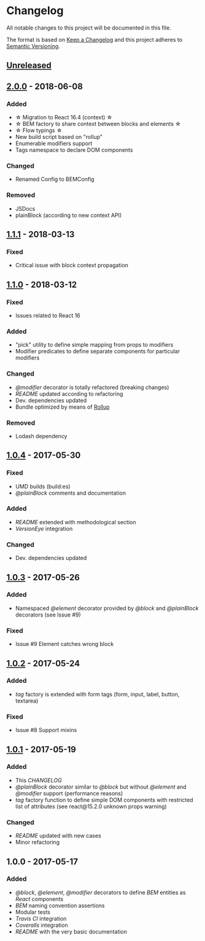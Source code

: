 # Changelog
All notable changes to this project will be documented in this file.

The format is based on [Keep a Changelog](http://keepachangelog.com/)
and this project adheres to [Semantic Versioning](http://semver.org/).

## [Unreleased]

## [2.0.0] - 2018-06-08

### Added

- ☆ Migration to React 16.4 (context) ☆
- ☆ BEM factory to share context between blocks and elements ☆
- ☆ Flow typings ☆
- New build script based on "rollup"
- Enumerable modifiers support
- Tags namespace to declare DOM components

### Changed

- Renamed Config to BEMConfig

### Removed

- JSDocs
- plainBlock (according to new context API)

## [1.1.1] - 2018-03-13

### Fixed

- Critical issue with block context propagation

## [1.1.0] - 2018-03-12

### Fixed

- Issues related to React 16

### Added

- "pick" utility to define simple mapping from props to modifiers
- Modifier predicates to define separate components for particular modifiers

### Changed

- *\@modifier* decorator is totally refactored (breaking changes)
- *README* updated according to refactoring
- Dev. dependencies updated
- Bundle optimized by means of [Rollup](https://github.com/rollup/rollup)

### Removed

- Lodash dependency

## [1.0.4] - 2017-05-30

### Fixed

- UMD builds (build:es)
- *\@plainBlock* comments and documentation

### Added

- *README* extended with methodological section
- *VersionEye* integration

### Changed

- Dev. dependencies updated

## [1.0.3] - 2017-05-26

### Added

- Namespaced *\@element* decorator provided by *\@block* and *\@plainBlock* decorators (see Issue \#9)

### Fixed

- Issue \#9 Element catches wrong block

## [1.0.2] - 2017-05-24

### Added

- *tag* factory is extended with form tags (form, input, label, button, textarea)

### Fixed

- Issue \#8 Support mixins

## [1.0.1] - 2017-05-19

### Added

- This *CHANGELOG*
- *\@plainBlock* decorator similar to *\@block* but without *\@element* and *\@modifier* support (performance reasons)
- *tag* factory function to define simple DOM components with restricted list of attributes (see react\@15.2.0 unknown props warning)

### Changed

- *README* updated with new cases
- Minor refactoring

## 1.0.0 - 2017-05-17

### Added

- *\@block*, *\@element*, *\@modifier* decorators to define *BEM* entities as *React* components
- *BEM* naming convention assertions
- Modular tests
- *Travis CI* integration
- *Coveralls* integration
- *README* with the very basic documentation

[Unreleased]: https://github.com/redneckz/react-bem-helper/compare/v2.0.0...HEAD
[1.0.1]: https://github.com/redneckz/react-bem-helper/compare/v1.0.0...v1.0.1
[1.0.2]: https://github.com/redneckz/react-bem-helper/compare/v1.0.1...v1.0.2
[1.0.3]: https://github.com/redneckz/react-bem-helper/compare/v1.0.2...v1.0.3
[1.0.4]: https://github.com/redneckz/react-bem-helper/compare/v1.0.3...v1.0.4
[1.1.0]: https://github.com/redneckz/react-bem-helper/compare/v1.0.4...v1.1.0
[1.1.1]: https://github.com/redneckz/react-bem-helper/compare/v1.1.0...v1.1.1
[2.0.0]: https://github.com/redneckz/react-bem-helper/compare/v1.1.1...v2.0.0
